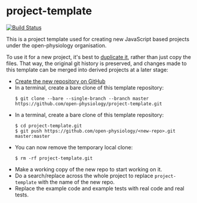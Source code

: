 # project-template

[![Build Status](http://img.shields.io/travis/open-physiology/project-template.svg)](https://travis-ci.org/open-physiology/project-template?branch=master)

This is a project template used for creating new JavaScript based projects under the open-physiology organisation.

To use it for a new project, it's best to [duplicate it](https://help.github.com/articles/duplicating-a-repository), rather than just copy the files. That way, the original git history is preserved, and changes made to this template can be merged into derived projects at a later stage:

* [Create the new repository on GitHub](https://github.com/organizations/open-physiology/repositories/new)
* In a terminal, create a bare clone of this template repository:
    ```shell
    $ git clone --bare --single-branch --branch master https://github.com/open-physiology/project-template.git
    ```
* In a terminal, create a bare clone of this template repository:
    ```shell
    $ cd project-template.git
    $ git push https://github.com/open-physiology/<new-repo>.git master:master
    ```
* You can now remove the temporary local clone:
    ```shell
    $ rm -rf project-template.git
    ```
* Make a working copy of the new repo to start working on it.
* Do a search/replace across the whole project to replace `project-template` with the name of the new repo.
* Replace the example code and example tests with real code and real tests.

